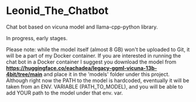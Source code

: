 # Leonid_The_Chatbot
Chat bot based on vicuna model and llama-cpp-python library. 

In progress, early stages.

Please note: while the model itself (almost 8 GB) won't be uploaded to Git, it will be a part of my Docker container.
If you are interested in running the chat bot in a Docker container I suggest you download the model from <b>https://huggingface.co/eachadea/legacy-ggml-vicuna-13b-4bit/tree/main</b>
and place it in the 'models' folder under this project. Although right now the PATH to the model is hardcoded, eventually it will be taken from an ENV. VARIABLE (PATH_TO_MODEL), 
and you will be able to add YOUR path to the model under that env. var. 
